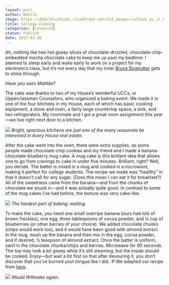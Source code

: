 ```yaml
---
layout: post
author: Noelle
image: https://d24slhcvzhzz82.cloudfront.net/old_images/caltech_as_it_happens/6a0105349b8251970b01b8d268fe8e970c.gif
title: College Cooking
categories: [research]
status: Publish
date: 2017-03-20
---
```



Ah, nothing like two hot gooey slices of chocolate-drizzled, chocolate-chip-embedded mocha chocolate cake to keep me up past my bedtime. I planned to sleep early and wake early to work on a project for my electronics class, but it’s not every day that my inner [Bruce Bogtrotter](https://www.youtube.com/watch?v=G-43FEaWcf0) gets to shine through.

*Have you seen *Matilda*?*

The cake was thanks to two of my House’s wonderful UCCs, or Upperclassman Counselors, who organized a baking event. We made it in one of the four kitchens in my House, each of which has basic cooking equipment, a stove and oven, a fairly large countertop space, a sink, and two refrigerators. My roommate and I got a great room assignment this year—we live right next door to a kitchen.


![](https://d24slhcvzhzz82.cloudfront.net/old_images/caltech_as_it_happens/6a0105349b8251970b01b7c8de9bcd970b.jpg)
*Bright, spacious kitchens are just one of the many reasonsto be interested in Avery House real estate.*

After the cake went into the oven, there were extra supplies, so some people made chocolate-chip cookies and my friend and I made a banana-chocolate-blueberry mug cake. A mug cake is this brilliant idea that allows one to go from cravings to cake in under five minutes. Brilliant, right? Well, you decide. The batter is mixed in a mug and cooked in a microwave, making it perfect for college students. The recipe we made was “healthy” in that it doesn’t call for any sugar. (Does this mean I can eat it for breakfast?) All of the sweetness came from the banana—and from the chunks of chocolate we snuck in—and it was actually quite good. In contrast to some of the mug cakes I’ve had before, the texture was very cake-like.


![](https://d24slhcvzhzz82.cloudfront.net/old_images/caltech_as_it_happens/6a0105349b8251970b01bb0981d07c970d.jpg)
*The hardest part of baking: waiting.*

To make the cake, you need one small overripe banana (ours had lots of brown freckles), one egg, three tablespoons of cocoa powder, and ¼ cup of blueberries (or other berries of your choice). We added chocolate chunks (chips would work too), and it would have been good with almond extract. In the mug, mash up the banana and then mix in the egg, cocoa powder, and if desired, ½ teaspoon of almond extract. Once the batter is uniform, swirl in the chocolate chunks/chips and berries. Microwave for 90 seconds. The top may look a bit gooey while it’s still steaming, but the inside should be cooked. Enjoy—but wait a bit first so that after devouring it, you don’t discover that you’ve burned your tongue like I did. :P We adapted our recipe from [here](https://thebigmansworld.com/2016/01/21/healthy-4-ingredient-1-minute-chocolate-raspberry-cake/).


![](https://d24slhcvzhzz82.cloudfront.net/old_images/caltech_as_it_happens/6a0105349b8251970b01bb0981d059970d.jpg)
*Would Willmake again.*

